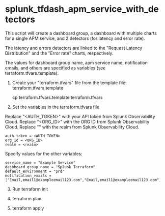 # splunk_tfdash_apm_service_with_detectors

This script will create a dashboard group, a dashboard with multiple charts for a single APM service, and 2 detectors (for latency and error rate).

The latency and errors detectors are linked to the "Request Latency Distribution" and the "Error rate" charts, respectively.

The values for dashboard group name, apm service name, notification emails, and others are specified as variables (see terraform.tfvars.template).


1. Create your "terraform.tfvars" file from the template file: terraform.tfvars.template

    cp terraform.tfvars.template terraform.tfvars

2. Set the variables in the terraform.tfvars file

Replace "<AUTH_TOKEN>" with your API token from Splunk Observability Cloud.
Replace "<ORG_ID>" with the ORG ID from Splunk Observability Cloud.
Replace "<realm>" with the realm from Splunk Observability Cloud.

    auth_token = <AUTH_TOKEN>
    org_id = <ORG_ID>
    realm = <realm>

Specify values for the other variables:

    service_name = "Example Service"
    dashboard_group_name = "Splunk Terraform"
    default_environment = "prd"
    notification_emails = ["Email,email1@exampleemail123.com","Email,email1@exampleemail123.com"]


3. Run terraform init

4. terraform plan

5. terraform apply

